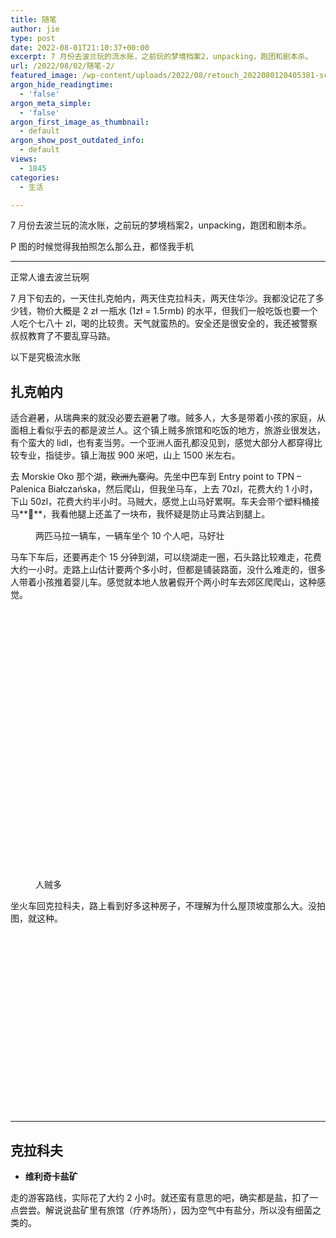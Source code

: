 ```yaml
---
title: 随笔
author: jie
type: post
date: 2022-08-01T21:10:37+00:00
excerpt: 7 月份去波兰玩的流水账，之前玩的梦境档案2，unpacking，跑团和剧本杀。
url: /2022/08/02/随笔-2/
featured_image: /wp-content/uploads/2022/08/retouch_2022080120405381-scaled.jpg
argon_hide_readingtime:
  - 'false'
argon_meta_simple:
  - 'false'
argon_first_image_as_thumbnail:
  - default
argon_show_post_outdated_info:
  - default
views:
  - 1845
categories:
  - 生活

---
```

7 月份去波兰玩的流水账，之前玩的梦境档案2，unpacking，跑团和剧本杀。

P 图的时候觉得我拍照怎么那么丑，都怪我手机

<hr class="wp-block-separator" />

正常人谁去波兰玩啊

7 月下旬去的，一天住扎克帕内，两天住克拉科夫，两天住华沙。我都没记花了多少钱，物价大概是 2 zł 一瓶水 (1zł = 1.5rmb) 的水平，但我们一般吃饭也要一个人吃个七八十 zl，喝的比较贵。天气就蛮热的。安全还是很安全的，我还被警察叔叔教育了不要乱穿马路。

以下是究极流水账

## **扎克帕内**

适合避暑，从瑞典来的就没必要去避暑了嗷。贼多人，大多是带着小孩的家庭，从面相上看似乎去的都是波兰人。这个镇上贼多旅馆和吃饭的地方，旅游业很发达，有个蛮大的 lidl，也有麦当劳。一个亚洲人面孔都没见到，感觉大部分人都穿得比较专业，指徒步。镇上海拔 900 米吧，山上 1500 米左右。

去 Morskie Oko 那个湖，<s>欧洲九寨沟</s>。先坐中巴车到 Entry point to TPN &#8211; Palenica Białczańska，然后爬山，但我坐马车，上去 70zl，花费大约 1 小时，下山 50zl，花费大约半小时。马贼大，感觉上山马好累啊。车夫会带个塑料桶接马**💩**，我看他腿上还盖了一块布，我怀疑是防止马粪沾到腿上。

<div class="wp-block-image">
  <figure class="aligncenter size-large is-resized">
  
  <div class='fancybox-wrapper lazyload-container-unload' data-fancybox='post-images' href='http://apodized.com/wp-content/uploads/2022/08/retouch_2022080121062652-768x1024.jpg'>
    <img class="lazyload lazyload-style-1" src="data:image/svg+xml;base64,PCEtLUFyZ29uTG9hZGluZy0tPgo8c3ZnIHdpZHRoPSIxIiBoZWlnaHQ9IjEiIHhtbG5zPSJodHRwOi8vd3d3LnczLm9yZy8yMDAwL3N2ZyIgc3Ryb2tlPSIjZmZmZmZmMDAiPjxnPjwvZz4KPC9zdmc+"  loading="lazy" data-original="http://apodized.com/wp-content/uploads/2022/08/retouch_2022080121062652-768x1024.jpg" src="data:image/png;base64,iVBORw0KGgoAAAANSUhEUgAAAAEAAAABCAYAAAAfFcSJAAAAAXNSR0IArs4c6QAAAARnQU1BAACxjwv8YQUAAAAJcEhZcwAADsQAAA7EAZUrDhsAAAANSURBVBhXYzh8+PB/AAffA0nNPuCLAAAAAElFTkSuQmCC" alt="" class="wp-image-362" width="-210" height="-280"  sizes="(max-width: 768px) 100vw, 768px" />
  </div><figcaption>两匹马拉一辆车，一辆车坐个 10 个人吧，马好壮</figcaption></figure>
</div>

马车下车后，还要再走个 15 分钟到湖，可以绕湖走一圈，石头路比较难走，花费大约一小时。走路上山估计要两个多小时，但都是铺装路面，没什么难走的，很多人带着小孩推着婴儿车。感觉就本地人放暑假开个两小时车去郊区爬爬山，这种感觉。

<div class="wp-block-image">
  <figure class="aligncenter size-large is-resized">
  
  <div class='fancybox-wrapper lazyload-container-unload' data-fancybox='post-images' href='http://apodized.com/wp-content/uploads/2022/08/retouch_2022080121053179-1024x721.jpg'>
    <img class="lazyload lazyload-style-1" src="data:image/svg+xml;base64,PCEtLUFyZ29uTG9hZGluZy0tPgo8c3ZnIHdpZHRoPSIxIiBoZWlnaHQ9IjEiIHhtbG5zPSJodHRwOi8vd3d3LnczLm9yZy8yMDAwL3N2ZyIgc3Ryb2tlPSIjZmZmZmZmMDAiPjxnPjwvZz4KPC9zdmc+"  loading="lazy" data-original="http://apodized.com/wp-content/uploads/2022/08/retouch_2022080121053179-1024x721.jpg" src="data:image/png;base64,iVBORw0KGgoAAAANSUhEUgAAAAEAAAABCAYAAAAfFcSJAAAAAXNSR0IArs4c6QAAAARnQU1BAACxjwv8YQUAAAAJcEhZcwAADsQAAA7EAZUrDhsAAAANSURBVBhXYzh8+PB/AAffA0nNPuCLAAAAAElFTkSuQmCC" alt="" class="wp-image-377" width="611" height="430"  sizes="(max-width: 611px) 100vw, 611px" />
  </div><figcaption>人贼多</figcaption></figure>
</div>

坐火车回克拉科夫，路上看到好多这种房子，不理解为什么屋顶坡度那么大。没拍图，就这种。

<div class="wp-block-image">
  <figure class="aligncenter size-large is-resized">
  
  <div class='fancybox-wrapper lazyload-container-unload' data-fancybox='post-images' href='https://apodized.com/wp-content/uploads/2022/08/Snipaste_2022-08-01_21-39-54-1024x485.jpg'>
    <img class="lazyload lazyload-style-1" src="data:image/svg+xml;base64,PCEtLUFyZ29uTG9hZGluZy0tPgo8c3ZnIHdpZHRoPSIxIiBoZWlnaHQ9IjEiIHhtbG5zPSJodHRwOi8vd3d3LnczLm9yZy8yMDAwL3N2ZyIgc3Ryb2tlPSIjZmZmZmZmMDAiPjxnPjwvZz4KPC9zdmc+"  loading="lazy" data-original="https://apodized.com/wp-content/uploads/2022/08/Snipaste_2022-08-01_21-39-54-1024x485.jpg" src="data:image/png;base64,iVBORw0KGgoAAAANSUhEUgAAAAEAAAABCAYAAAAfFcSJAAAAAXNSR0IArs4c6QAAAARnQU1BAACxjwv8YQUAAAAJcEhZcwAADsQAAA7EAZUrDhsAAAANSURBVBhXYzh8+PB/AAffA0nNPuCLAAAAAElFTkSuQmCC" alt="" class="wp-image-383" width="607" height="287"  sizes="(max-width: 607px) 100vw, 607px" />
  </div></figure>
</div>

<hr class="wp-block-separator" />

## **克拉科夫**

  * **维利奇卡盐矿**

走的游客路线，实际花了大约 2 小时。就还蛮有意思的吧，确实都是盐，扣了一点尝尝。解说说盐矿里有旅馆（疗养场所），因为空气中有盐分，所以没有细菌之类的。<figure class="wp-block-gallery has-nested-images columns-default is-cropped"> <figure class="wp-block-image size-large">

<div class='fancybox-wrapper lazyload-container-unload' data-fancybox='post-images' href='http://apodized.com/wp-content/uploads/2022/08/retouch_2022080120424814-scaled.jpg'>
  <img class="lazyload lazyload-style-1" src="data:image/svg+xml;base64,PCEtLUFyZ29uTG9hZGluZy0tPgo8c3ZnIHdpZHRoPSIxIiBoZWlnaHQ9IjEiIHhtbG5zPSJodHRwOi8vd3d3LnczLm9yZy8yMDAwL3N2ZyIgc3Ryb2tlPSIjZmZmZmZmMDAiPjxnPjwvZz4KPC9zdmc+"  loading="lazy" width="1920" height="2560" data-id="378"  data-original="http://apodized.com/wp-content/uploads/2022/08/retouch_2022080120424814-scaled.jpg" src="data:image/png;base64,iVBORw0KGgoAAAANSUhEUgAAAAEAAAABCAYAAAAfFcSJAAAAAXNSR0IArs4c6QAAAARnQU1BAACxjwv8YQUAAAAJcEhZcwAADsQAAA7EAZUrDhsAAAANSURBVBhXYzh8+PB/AAffA0nNPuCLAAAAAElFTkSuQmCC" alt="" class="wp-image-378"  sizes="(max-width: 1920px) 100vw, 1920px" />
</div><figcaption>什么 chamber，还能办婚礼</figcaption></figure> <figure class="wp-block-image size-large">

<div class='fancybox-wrapper lazyload-container-unload' data-fancybox='post-images' href='http://apodized.com/wp-content/uploads/2022/08/retouch_2022080120425877-scaled.jpg'>
  <img class="lazyload lazyload-style-1" src="data:image/svg+xml;base64,PCEtLUFyZ29uTG9hZGluZy0tPgo8c3ZnIHdpZHRoPSIxIiBoZWlnaHQ9IjEiIHhtbG5zPSJodHRwOi8vd3d3LnczLm9yZy8yMDAwL3N2ZyIgc3Ryb2tlPSIjZmZmZmZmMDAiPjxnPjwvZz4KPC9zdmc+"  loading="lazy" width="2560" height="1920" data-id="376"  data-original="http://apodized.com/wp-content/uploads/2022/08/retouch_2022080120425877-scaled.jpg" src="data:image/png;base64,iVBORw0KGgoAAAANSUhEUgAAAAEAAAABCAYAAAAfFcSJAAAAAXNSR0IArs4c6QAAAARnQU1BAACxjwv8YQUAAAAJcEhZcwAADsQAAA7EAZUrDhsAAAANSURBVBhXYzh8+PB/AAffA0nNPuCLAAAAAElFTkSuQmCC" alt="" class="wp-image-376"  sizes="(max-width: 2560px) 100vw, 2560px" />
</div><figcaption>湖</figcaption></figure> </figure> 

<div class="wp-block-image">
  <figure class="aligncenter size-large is-resized">
  
  <div class='fancybox-wrapper lazyload-container-unload' data-fancybox='post-images' href='http://apodized.com/wp-content/uploads/2022/08/retouch_2022080120422681-1024x599.jpg'>
    <img class="lazyload lazyload-style-1" src="data:image/svg+xml;base64,PCEtLUFyZ29uTG9hZGluZy0tPgo8c3ZnIHdpZHRoPSIxIiBoZWlnaHQ9IjEiIHhtbG5zPSJodHRwOi8vd3d3LnczLm9yZy8yMDAwL3N2ZyIgc3Ryb2tlPSIjZmZmZmZmMDAiPjxnPjwvZz4KPC9zdmc+"  loading="lazy" data-original="http://apodized.com/wp-content/uploads/2022/08/retouch_2022080120422681-1024x599.jpg" src="data:image/png;base64,iVBORw0KGgoAAAANSUhEUgAAAAEAAAABCAYAAAAfFcSJAAAAAXNSR0IArs4c6QAAAARnQU1BAACxjwv8YQUAAAAJcEhZcwAADsQAAA7EAZUrDhsAAAANSURBVBhXYzh8+PB/AAffA0nNPuCLAAAAAElFTkSuQmCC" alt="" class="wp-image-359" width="668" height="390"  sizes="(max-width: 668px) 100vw, 668px" />
  </div><figcaption>纪念品</figcaption></figure>
</div>

  * **什么 shooting academy**

比想象中后坐力小，一开始他讲了半天怎么握枪，我完全没记住，其实打的时候，他直接把我的手摆上去，就按扳机就完事了。就还蛮好玩的，大概 7.5 rmb 一发子弹吧。

<div class="wp-block-image">
  <figure class="aligncenter size-large is-resized">
  
  <div class='fancybox-wrapper lazyload-container-unload' data-fancybox='post-images' href='http://apodized.com/wp-content/uploads/2022/08/retouch_2022080120413045-743x1024.jpg'>
    <img class="lazyload lazyload-style-1" src="data:image/svg+xml;base64,PCEtLUFyZ29uTG9hZGluZy0tPgo8c3ZnIHdpZHRoPSIxIiBoZWlnaHQ9IjEiIHhtbG5zPSJodHRwOi8vd3d3LnczLm9yZy8yMDAwL3N2ZyIgc3Ryb2tlPSIjZmZmZmZmMDAiPjxnPjwvZz4KPC9zdmc+"  loading="lazy" data-original="http://apodized.com/wp-content/uploads/2022/08/retouch_2022080120413045-743x1024.jpg" src="data:image/png;base64,iVBORw0KGgoAAAANSUhEUgAAAAEAAAABCAYAAAAfFcSJAAAAAXNSR0IArs4c6QAAAARnQU1BAACxjwv8YQUAAAAJcEhZcwAADsQAAA7EAZUrDhsAAAANSURBVBhXYzh8+PB/AAffA0nNPuCLAAAAAElFTkSuQmCC" alt="" class="wp-image-364" width="438" height="604"  sizes="(max-width: 438px) 100vw, 438px" />
  </div><figcaption>不知道这些小洞是啥，感觉很多都不是我打的，因为我都没怎么瞄靶</figcaption></figure>
</div>

  * **地下博物馆**

中世纪的欧洲市民的生活遗迹，完全不感兴趣。

  * **中央集市广场**

晚上好多蝙蝠在飞

<div class="wp-block-image">
  <figure class="aligncenter size-large is-resized">
  
  <div class='fancybox-wrapper lazyload-container-unload' data-fancybox='post-images' href='http://apodized.com/wp-content/uploads/2022/08/retouch_2022080120441327-1024x1024.jpg'>
    <img class="lazyload lazyload-style-1" src="data:image/svg+xml;base64,PCEtLUFyZ29uTG9hZGluZy0tPgo8c3ZnIHdpZHRoPSIxIiBoZWlnaHQ9IjEiIHhtbG5zPSJodHRwOi8vd3d3LnczLm9yZy8yMDAwL3N2ZyIgc3Ryb2tlPSIjZmZmZmZmMDAiPjxnPjwvZz4KPC9zdmc+"  loading="lazy" data-original="http://apodized.com/wp-content/uploads/2022/08/retouch_2022080120441327-1024x1024.jpg" src="data:image/png;base64,iVBORw0KGgoAAAANSUhEUgAAAAEAAAABCAYAAAAfFcSJAAAAAXNSR0IArs4c6QAAAARnQU1BAACxjwv8YQUAAAAJcEhZcwAADsQAAA7EAZUrDhsAAAANSURBVBhXYzh8+PB/AAffA0nNPuCLAAAAAElFTkSuQmCC" alt="" class="wp-image-358" width="548" height="548"  sizes="(max-width: 548px) 100vw, 548px" />
  </div><figcaption>中间那个人吹的好像是什么太阳号，大号的一种</figcaption></figure>
</div>

  * **瓦维尔皇家城堡**

<div class="wp-block-image">
  <figure class="aligncenter size-large is-resized">
  
  <div class='fancybox-wrapper lazyload-container-unload' data-fancybox='post-images' href='http://apodized.com/wp-content/uploads/2022/08/retouch_2022080120405381-1024x591.jpg'>
    <img class="lazyload lazyload-style-1" src="data:image/svg+xml;base64,PCEtLUFyZ29uTG9hZGluZy0tPgo8c3ZnIHdpZHRoPSIxIiBoZWlnaHQ9IjEiIHhtbG5zPSJodHRwOi8vd3d3LnczLm9yZy8yMDAwL3N2ZyIgc3Ryb2tlPSIjZmZmZmZmMDAiPjxnPjwvZz4KPC9zdmc+"  loading="lazy" data-original="http://apodized.com/wp-content/uploads/2022/08/retouch_2022080120405381-1024x591.jpg" src="data:image/png;base64,iVBORw0KGgoAAAANSUhEUgAAAAEAAAABCAYAAAAfFcSJAAAAAXNSR0IArs4c6QAAAARnQU1BAACxjwv8YQUAAAAJcEhZcwAADsQAAA7EAZUrDhsAAAANSURBVBhXYzh8+PB/AAffA0nNPuCLAAAAAElFTkSuQmCC" alt="" class="wp-image-373" width="554" height="319"  sizes="(max-width: 554px) 100vw, 554px" />
  </div><figcaption>好土，没进博物馆看</figcaption></figure>
</div>

<hr class="wp-block-separator" />

## **华沙**

好多丰田普锐斯，大城市的感觉。打车好便宜，好爽。

  * **国家博物馆**

完全不感兴趣就是了，又有木乃伊

<div class="wp-block-image">
  <figure class="aligncenter size-large is-resized">
  
  <div class='fancybox-wrapper lazyload-container-unload' data-fancybox='post-images' href='http://apodized.com/wp-content/uploads/2022/08/retouch_2022080120390068-1024x768.jpg'>
    <img class="lazyload lazyload-style-1" src="data:image/svg+xml;base64,PCEtLUFyZ29uTG9hZGluZy0tPgo8c3ZnIHdpZHRoPSIxIiBoZWlnaHQ9IjEiIHhtbG5zPSJodHRwOi8vd3d3LnczLm9yZy8yMDAwL3N2ZyIgc3Ryb2tlPSIjZmZmZmZmMDAiPjxnPjwvZz4KPC9zdmc+"  loading="lazy" data-original="http://apodized.com/wp-content/uploads/2022/08/retouch_2022080120390068-1024x768.jpg" src="data:image/png;base64,iVBORw0KGgoAAAANSUhEUgAAAAEAAAABCAYAAAAfFcSJAAAAAXNSR0IArs4c6QAAAARnQU1BAACxjwv8YQUAAAAJcEhZcwAADsQAAA7EAZUrDhsAAAANSURBVBhXYzh8+PB/AAffA0nNPuCLAAAAAElFTkSuQmCC" alt="" class="wp-image-379" width="587" height="440"  sizes="(max-width: 587px) 100vw, 587px" />
  </div></figure>
</div>

  * **音乐喷泉**

土嗨，图一乐

  * **肖邦什么演奏**

对钢琴不感冒

  * **哥白尼科学中心**

真好玩，连 20 几岁的人都觉得好玩，小朋友一定觉得更好玩。我对国内科技馆的印象就还停留在静电球，就手贴上去会发光那种。

一楼是声学和不知道啥，二楼是光、电、磁这种，二楼的比较好玩。就感觉设计这些装置的人都蛮厉害的，就像把大物实验想要说明的浓缩成一个按钮就能展示的现象。而且小朋友只知道乱按，还要保证一定可靠性啥的，还要维护啥的，就蛮难的。大概有个几十个装置能玩吧，就都蛮好玩的。

<div class="wp-block-image">
  <figure class="aligncenter size-large is-resized">
  
  <div class='fancybox-wrapper lazyload-container-unload' data-fancybox='post-images' href='http://apodized.com/wp-content/uploads/2022/08/retouch_2022080120364503-819x1024.jpg'>
    <img class="lazyload lazyload-style-1" src="data:image/svg+xml;base64,PCEtLUFyZ29uTG9hZGluZy0tPgo8c3ZnIHdpZHRoPSIxIiBoZWlnaHQ9IjEiIHhtbG5zPSJodHRwOi8vd3d3LnczLm9yZy8yMDAwL3N2ZyIgc3Ryb2tlPSIjZmZmZmZmMDAiPjxnPjwvZz4KPC9zdmc+"  loading="lazy" data-original="http://apodized.com/wp-content/uploads/2022/08/retouch_2022080120364503-819x1024.jpg" src="data:image/png;base64,iVBORw0KGgoAAAANSUhEUgAAAAEAAAABCAYAAAAfFcSJAAAAAXNSR0IArs4c6QAAAARnQU1BAACxjwv8YQUAAAAJcEhZcwAADsQAAA7EAZUrDhsAAAANSURBVBhXYzh8+PB/AAffA0nNPuCLAAAAAElFTkSuQmCC" alt="" class="wp-image-375" width="505" height="631"  sizes="(max-width: 505px) 100vw, 505px" />
  </div><figcaption>这个是一楼的展览</figcaption></figure>
</div>

  * **华沙老城**

华沙真的有老城吗

<div class="wp-block-image">
  <figure class="aligncenter size-large is-resized">
  
  <div class='fancybox-wrapper lazyload-container-unload' data-fancybox='post-images' href='http://apodized.com/wp-content/uploads/2022/08/retouch_2022080120350532-1024x685.jpg'>
    <img class="lazyload lazyload-style-1" src="data:image/svg+xml;base64,PCEtLUFyZ29uTG9hZGluZy0tPgo8c3ZnIHdpZHRoPSIxIiBoZWlnaHQ9IjEiIHhtbG5zPSJodHRwOi8vd3d3LnczLm9yZy8yMDAwL3N2ZyIgc3Ryb2tlPSIjZmZmZmZmMDAiPjxnPjwvZz4KPC9zdmc+"  loading="lazy" data-original="http://apodized.com/wp-content/uploads/2022/08/retouch_2022080120350532-1024x685.jpg" src="data:image/png;base64,iVBORw0KGgoAAAANSUhEUgAAAAEAAAABCAYAAAAfFcSJAAAAAXNSR0IArs4c6QAAAARnQU1BAACxjwv8YQUAAAAJcEhZcwAADsQAAA7EAZUrDhsAAAANSURBVBhXYzh8+PB/AAffA0nNPuCLAAAAAElFTkSuQmCC" alt="" class="wp-image-369" width="619" height="413"  sizes="(max-width: 619px) 100vw, 619px" />
  </div><figcaption>秘制肥皂水，泡泡好大能飞好远</figcaption></figure>
</div>

<hr class="wp-block-separator" />

## 吃

分量都蛮大的。喝到了波兰的什么酒，甜甜的，苹果汁加不知道啥，还蛮好喝的。机场买了个加蜂蜜的伏特加，很怪。<figure class="wp-block-gallery has-nested-images columns-default is-cropped"> <figure class="wp-block-image size-large">

<div class='fancybox-wrapper lazyload-container-unload' data-fancybox='post-images' href='http://apodized.com/wp-content/uploads/2022/08/retouch_2022080120445008-scaled.jpg'>
  <img class="lazyload lazyload-style-1" src="data:image/svg+xml;base64,PCEtLUFyZ29uTG9hZGluZy0tPgo8c3ZnIHdpZHRoPSIxIiBoZWlnaHQ9IjEiIHhtbG5zPSJodHRwOi8vd3d3LnczLm9yZy8yMDAwL3N2ZyIgc3Ryb2tlPSIjZmZmZmZmMDAiPjxnPjwvZz4KPC9zdmc+"  loading="lazy" width="2560" height="2560" data-id="374"  data-original="http://apodized.com/wp-content/uploads/2022/08/retouch_2022080120445008-scaled.jpg" src="data:image/png;base64,iVBORw0KGgoAAAANSUhEUgAAAAEAAAABCAYAAAAfFcSJAAAAAXNSR0IArs4c6QAAAARnQU1BAACxjwv8YQUAAAAJcEhZcwAADsQAAA7EAZUrDhsAAAANSURBVBhXYzh8+PB/AAffA0nNPuCLAAAAAElFTkSuQmCC" alt="" class="wp-image-374"  sizes="(max-width: 2560px) 100vw, 2560px" />
</div><figcaption>右下角是什么土豆饺子？菠菜吃起来像苋菜</figcaption></figure> <figure class="wp-block-image size-large">

<div class='fancybox-wrapper lazyload-container-unload' data-fancybox='post-images' href='http://apodized.com/wp-content/uploads/2022/08/retouch_2022080120394102-scaled.jpg'>
  <img class="lazyload lazyload-style-1" src="data:image/svg+xml;base64,PCEtLUFyZ29uTG9hZGluZy0tPgo8c3ZnIHdpZHRoPSIxIiBoZWlnaHQ9IjEiIHhtbG5zPSJodHRwOi8vd3d3LnczLm9yZy8yMDAwL3N2ZyIgc3Ryb2tlPSIjZmZmZmZmMDAiPjxnPjwvZz4KPC9zdmc+"  loading="lazy" width="2397" height="2560" data-id="372"  data-original="http://apodized.com/wp-content/uploads/2022/08/retouch_2022080120394102-scaled.jpg" src="data:image/png;base64,iVBORw0KGgoAAAANSUhEUgAAAAEAAAABCAYAAAAfFcSJAAAAAXNSR0IArs4c6QAAAARnQU1BAACxjwv8YQUAAAAJcEhZcwAADsQAAA7EAZUrDhsAAAANSURBVBhXYzh8+PB/AAffA0nNPuCLAAAAAElFTkSuQmCC" alt="" class="wp-image-372"  sizes="(max-width: 2397px) 100vw, 2397px" />
</div><figcaption>土豆饼，贼腻，还咸，里面放了不知道什么蔬菜，有一种萝卜丝饼的味道</figcaption></figure> </figure> <figure class="wp-block-gallery has-nested-images columns-default is-cropped"> <figure class="wp-block-image size-large">

<div class='fancybox-wrapper lazyload-container-unload' data-fancybox='post-images' href='http://apodized.com/wp-content/uploads/2022/08/retouch_2022080120370860-scaled.jpg'>
  <img class="lazyload lazyload-style-1" src="data:image/svg+xml;base64,PCEtLUFyZ29uTG9hZGluZy0tPgo8c3ZnIHdpZHRoPSIxIiBoZWlnaHQ9IjEiIHhtbG5zPSJodHRwOi8vd3d3LnczLm9yZy8yMDAwL3N2ZyIgc3Ryb2tlPSIjZmZmZmZmMDAiPjxnPjwvZz4KPC9zdmc+"  loading="lazy" width="2560" height="2560" data-id="370"  data-original="http://apodized.com/wp-content/uploads/2022/08/retouch_2022080120370860-scaled.jpg" src="data:image/png;base64,iVBORw0KGgoAAAANSUhEUgAAAAEAAAABCAYAAAAfFcSJAAAAAXNSR0IArs4c6QAAAARnQU1BAACxjwv8YQUAAAAJcEhZcwAADsQAAA7EAZUrDhsAAAANSURBVBhXYzh8+PB/AAffA0nNPuCLAAAAAElFTkSuQmCC" alt="" class="wp-image-370"  sizes="(max-width: 2560px) 100vw, 2560px" />
</div><figcaption>苹果派 贼难吃</figcaption></figure> <figure class="wp-block-image size-large">

<div class='fancybox-wrapper lazyload-container-unload' data-fancybox='post-images' href='http://apodized.com/wp-content/uploads/2022/08/retouch_2022080120320419-scaled.jpg'>
  <img class="lazyload lazyload-style-1" src="data:image/svg+xml;base64,PCEtLUFyZ29uTG9hZGluZy0tPgo8c3ZnIHdpZHRoPSIxIiBoZWlnaHQ9IjEiIHhtbG5zPSJodHRwOi8vd3d3LnczLm9yZy8yMDAwL3N2ZyIgc3Ryb2tlPSIjZmZmZmZmMDAiPjxnPjwvZz4KPC9zdmc+"  loading="lazy" width="2560" height="1860" data-id="368"  data-original="http://apodized.com/wp-content/uploads/2022/08/retouch_2022080120320419-scaled.jpg" src="data:image/png;base64,iVBORw0KGgoAAAANSUhEUgAAAAEAAAABCAYAAAAfFcSJAAAAAXNSR0IArs4c6QAAAARnQU1BAACxjwv8YQUAAAAJcEhZcwAADsQAAA7EAZUrDhsAAAANSURBVBhXYzh8+PB/AAffA0nNPuCLAAAAAElFTkSuQmCC" alt="" class="wp-image-368"  sizes="(max-width: 2560px) 100vw, 2560px" />
</div><figcaption>墨西哥菜 忘了什么酒了 像假酒（x）</figcaption></figure> </figure> <figure class="wp-block-gallery has-nested-images columns-default is-cropped"> <figure class="wp-block-image size-large">

<div class='fancybox-wrapper lazyload-container-unload' data-fancybox='post-images' href='http://apodized.com/wp-content/uploads/2022/08/retouch_2022080120374746.jpg'>
  <img class="lazyload lazyload-style-1" src="data:image/svg+xml;base64,PCEtLUFyZ29uTG9hZGluZy0tPgo8c3ZnIHdpZHRoPSIxIiBoZWlnaHQ9IjEiIHhtbG5zPSJodHRwOi8vd3d3LnczLm9yZy8yMDAwL3N2ZyIgc3Ryb2tlPSIjZmZmZmZmMDAiPjxnPjwvZz4KPC9zdmc+"  loading="lazy" width="2439" height="2439" data-id="367"  data-original="http://apodized.com/wp-content/uploads/2022/08/retouch_2022080120374746.jpg" src="data:image/png;base64,iVBORw0KGgoAAAANSUhEUgAAAAEAAAABCAYAAAAfFcSJAAAAAXNSR0IArs4c6QAAAARnQU1BAACxjwv8YQUAAAAJcEhZcwAADsQAAA7EAZUrDhsAAAANSURBVBhXYzh8+PB/AAffA0nNPuCLAAAAAElFTkSuQmCC" alt="" class="wp-image-367"  sizes="(max-width: 2439px) 100vw, 2439px" />
</div><figcaption>酸菜腊肉？和苹果和什么沙拉</figcaption></figure> <figure class="wp-block-image size-large">

<div class='fancybox-wrapper lazyload-container-unload' data-fancybox='post-images' href='http://apodized.com/wp-content/uploads/2022/08/retouch_2022080120400812-scaled.jpg'>
  <img class="lazyload lazyload-style-1" src="data:image/svg+xml;base64,PCEtLUFyZ29uTG9hZGluZy0tPgo8c3ZnIHdpZHRoPSIxIiBoZWlnaHQ9IjEiIHhtbG5zPSJodHRwOi8vd3d3LnczLm9yZy8yMDAwL3N2ZyIgc3Ryb2tlPSIjZmZmZmZmMDAiPjxnPjwvZz4KPC9zdmc+"  loading="lazy" width="2088" height="2560" data-id="366"  data-original="http://apodized.com/wp-content/uploads/2022/08/retouch_2022080120400812-scaled.jpg" src="data:image/png;base64,iVBORw0KGgoAAAANSUhEUgAAAAEAAAABCAYAAAAfFcSJAAAAAXNSR0IArs4c6QAAAARnQU1BAACxjwv8YQUAAAAJcEhZcwAADsQAAA7EAZUrDhsAAAANSURBVBhXYzh8+PB/AAffA0nNPuCLAAAAAElFTkSuQmCC" alt="" class="wp-image-366"  sizes="(max-width: 2088px) 100vw, 2088px" />
</div><figcaption>上面是鸡汤。下面是zurek，加了香肠和煮鸡蛋，很怪。感觉汤都很烫</figcaption></figure> </figure> <figure class="wp-block-gallery has-nested-images columns-default is-cropped"> <figure class="wp-block-image size-large">

<div class='fancybox-wrapper lazyload-container-unload' data-fancybox='post-images' href='http://apodized.com/wp-content/uploads/2022/08/retouch_2022080120420211-scaled.jpg'>
  <img class="lazyload lazyload-style-1" src="data:image/svg+xml;base64,PCEtLUFyZ29uTG9hZGluZy0tPgo8c3ZnIHdpZHRoPSIxIiBoZWlnaHQ9IjEiIHhtbG5zPSJodHRwOi8vd3d3LnczLm9yZy8yMDAwL3N2ZyIgc3Ryb2tlPSIjZmZmZmZmMDAiPjxnPjwvZz4KPC9zdmc+"  loading="lazy" width="2560" height="2541" data-id="363"  data-original="http://apodized.com/wp-content/uploads/2022/08/retouch_2022080120420211-scaled.jpg" src="data:image/png;base64,iVBORw0KGgoAAAANSUhEUgAAAAEAAAABCAYAAAAfFcSJAAAAAXNSR0IArs4c6QAAAARnQU1BAACxjwv8YQUAAAAJcEhZcwAADsQAAA7EAZUrDhsAAAANSURBVBhXYzh8+PB/AAffA0nNPuCLAAAAAElFTkSuQmCC" alt="" class="wp-image-363"  sizes="(max-width: 2560px) 100vw, 2560px" />
</div><figcaption>酸菜蘑菇馅，一股梅干菜的味道</figcaption></figure> <figure class="wp-block-image size-large">

<div class='fancybox-wrapper lazyload-container-unload' data-fancybox='post-images' href='http://apodized.com/wp-content/uploads/2022/08/retouch_2022080121082479.jpg'>
  <img class="lazyload lazyload-style-1" src="data:image/svg+xml;base64,PCEtLUFyZ29uTG9hZGluZy0tPgo8c3ZnIHdpZHRoPSIxIiBoZWlnaHQ9IjEiIHhtbG5zPSJodHRwOi8vd3d3LnczLm9yZy8yMDAwL3N2ZyIgc3Ryb2tlPSIjZmZmZmZmMDAiPjxnPjwvZz4KPC9zdmc+"  loading="lazy" width="2522" height="2415" data-id="360"  data-original="http://apodized.com/wp-content/uploads/2022/08/retouch_2022080121082479.jpg" src="data:image/png;base64,iVBORw0KGgoAAAANSUhEUgAAAAEAAAABCAYAAAAfFcSJAAAAAXNSR0IArs4c6QAAAARnQU1BAACxjwv8YQUAAAAJcEhZcwAADsQAAA7EAZUrDhsAAAANSURBVBhXYzh8+PB/AAffA0nNPuCLAAAAAElFTkSuQmCC" alt="" class="wp-image-360"  sizes="(max-width: 2522px) 100vw, 2522px" />
</div><figcaption>饺子和忘了啥的很难吃的肉</figcaption></figure> </figure> <figure class="wp-block-gallery has-nested-images columns-default is-cropped"> <figure class="wp-block-image size-large">

<div class='fancybox-wrapper lazyload-container-unload' data-fancybox='post-images' href='http://apodized.com/wp-content/uploads/2022/08/retouch_2022080120384045-scaled.jpg'>
  <img class="lazyload lazyload-style-1" src="data:image/svg+xml;base64,PCEtLUFyZ29uTG9hZGluZy0tPgo8c3ZnIHdpZHRoPSIxIiBoZWlnaHQ9IjEiIHhtbG5zPSJodHRwOi8vd3d3LnczLm9yZy8yMDAwL3N2ZyIgc3Ryb2tlPSIjZmZmZmZmMDAiPjxnPjwvZz4KPC9zdmc+"  loading="lazy" width="2560" height="1579" data-id="365"  data-original="http://apodized.com/wp-content/uploads/2022/08/retouch_2022080120384045-scaled.jpg" src="data:image/png;base64,iVBORw0KGgoAAAANSUhEUgAAAAEAAAABCAYAAAAfFcSJAAAAAXNSR0IArs4c6QAAAARnQU1BAACxjwv8YQUAAAAJcEhZcwAADsQAAA7EAZUrDhsAAAANSURBVBhXYzh8+PB/AAffA0nNPuCLAAAAAElFTkSuQmCC" alt="" class="wp-image-365"  sizes="(max-width: 2560px) 100vw, 2560px" />
</div><figcaption>煎饺配酸奶和什么肉臊吧</figcaption></figure> <figure class="wp-block-image size-large">

<div class='fancybox-wrapper lazyload-container-unload' data-fancybox='post-images' href='http://apodized.com/wp-content/uploads/2022/08/retouch_2022080121073584-scaled.jpg'>
  <img class="lazyload lazyload-style-1" src="data:image/svg+xml;base64,PCEtLUFyZ29uTG9hZGluZy0tPgo8c3ZnIHdpZHRoPSIxIiBoZWlnaHQ9IjEiIHhtbG5zPSJodHRwOi8vd3d3LnczLm9yZy8yMDAwL3N2ZyIgc3Ryb2tlPSIjZmZmZmZmMDAiPjxnPjwvZz4KPC9zdmc+"  loading="lazy" width="2560" height="1363" data-id="361"  data-original="http://apodized.com/wp-content/uploads/2022/08/retouch_2022080121073584-scaled.jpg" src="data:image/png;base64,iVBORw0KGgoAAAANSUhEUgAAAAEAAAABCAYAAAAfFcSJAAAAAXNSR0IArs4c6QAAAARnQU1BAACxjwv8YQUAAAAJcEhZcwAADsQAAA7EAZUrDhsAAAANSURBVBhXYzh8+PB/AAffA0nNPuCLAAAAAElFTkSuQmCC" alt="" class="wp-image-361"  sizes="(max-width: 2560px) 100vw, 2560px" />
</div><figcaption>扎克帕内的 tourist trap，右下角就是那种超市卖的腌过的排骨半成品</figcaption></figure> </figure> 

<div class="wp-block-image">
  <figure class="aligncenter size-large is-resized">
  
  <div class='fancybox-wrapper lazyload-container-unload' data-fancybox='post-images' href='http://apodized.com/wp-content/uploads/2022/08/retouch_2022080120324236-706x1024.jpg'>
    <img class="lazyload lazyload-style-1" src="data:image/svg+xml;base64,PCEtLUFyZ29uTG9hZGluZy0tPgo8c3ZnIHdpZHRoPSIxIiBoZWlnaHQ9IjEiIHhtbG5zPSJodHRwOi8vd3d3LnczLm9yZy8yMDAwL3N2ZyIgc3Ryb2tlPSIjZmZmZmZmMDAiPjxnPjwvZz4KPC9zdmc+"  loading="lazy" data-original="http://apodized.com/wp-content/uploads/2022/08/retouch_2022080120324236-706x1024.jpg" src="data:image/png;base64,iVBORw0KGgoAAAANSUhEUgAAAAEAAAABCAYAAAAfFcSJAAAAAXNSR0IArs4c6QAAAARnQU1BAACxjwv8YQUAAAAJcEhZcwAADsQAAA7EAZUrDhsAAAANSURBVBhXYzh8+PB/AAffA0nNPuCLAAAAAElFTkSuQmCC" alt="" class="wp-image-371" width="-297" height="-431"  sizes="(max-width: 706px) 100vw, 706px" />
  </div><figcaption>饺子包</figcaption></figure>
</div>

<hr class="wp-block-separator" />

## 其他

写写玩了的游戏，不写就忘了

  * **Unpacking**

有剧透。steam 70 rmb，玩这个游戏蛮能看出人的性格的。

<span class='argon-hidden-text argon-hidden-text-blur'>作者 Wren Brier 不是女同，得了多发性硬化，所以游戏里女主背部有疾病（厕所里治疗背痛的药），并不一定是画家的职业病 <a href="https://www.msqld.org.au/unpacking-video-game-success-wrens-story/">https://www.msqld.org.au/unpacking-video-game-success-wrens-story/</a></span> 

看了些皮套人玩这个游戏，果然很多人对于搬到男朋友家那一段感到很不适，虽然我主要是关注为什么要搬到男生家里住这个事实，具体细节比如东西没地方放、奖状只能塞到衣柜里、两个人风格很不搭这种事情，我倒是没什么感觉，只是考虑怎么把东西全藏进柜子里。

  * **梦境档案2**

有剧透

<span class='argon-hidden-text argon-hidden-text-blur'>诡计感觉一般，前半段龙木好挫，体验有点差。我还是喜欢掏眼睛这种猎奇杀人事件，尸体切成两半属实没什么意思。 最后诡计是双胞胎，有点不爽，那么可爱的瑞希应该是唯一的。</span> 

  * **跑团**

淘宝上找了个单人团跑了一下常暗之厢，好电波。扣扣群的机器人真 nb。网上搜了下别人跑的发到网上的文字 log 看看，好能演（写）。

之后找了个团跑，欧洲和国内有时差好烦。感觉 KP 有点水，好多线索是一开始就给了，然后感觉好放水，既没有调查也没有和 npc 的交流，最后的真相在跑的时候也没调查出来，感觉就是 KP 不想打字。

  * **剧本杀**

在国内都没玩过剧本杀，随便写点感想，玩凶手好累，我真的不想当凶手

前男友的 100 种死法：超自然部分好说不通

宿醉：还原醉酒闹事的那部分还蛮有意思的

玩了个情感本，鲸鱼马戏团，好烦情感本，再也不玩了（x）